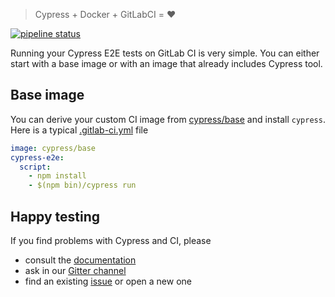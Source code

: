 > Cypress + Docker + GitLabCI = ❤️

[![pipeline status](https://gitlab.com/cypress-io/cypress-example-docker-gitlab/badges/master/pipeline.svg)](https://gitlab.com/cypress-io/cypress-example-docker-gitlab/commits/master)

Running your Cypress E2E tests on GitLab CI is very simple. You can either
start with a base image or with an image that already includes Cypress tool.

## Base image

You can derive your custom CI image from
[cypress/base](https://hub.docker.com/r/cypress/base/) and install
`cypress`. Here is a typical [.gitlab-ci.yml](.gitlab-ci.yml) file

```yaml
image: cypress/base
cypress-e2e:
  script:
    - npm install
    - $(npm bin)/cypress run
```

## Happy testing

If you find problems with Cypress and CI, please

- consult the [documentation](https://on.cypress.io)
- ask in our [Gitter channel](https://gitter.im/cypress-io/cypress)
- find an existing [issue](https://github.com/cypress-io/cypress/issues)
  or open a new one
